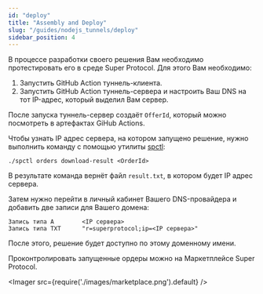 ```yaml
---
id: "deploy"
title: "Assembly and Deploy"
slug: "/guides/nodejs_tunnels/deploy"
sidebar_position: 4
---
```


В процессе разработки своего решения Вам необходимо протестировать его в среде Super Protocol.
Для этого Вам необходимо:

1. Запустить GitHub Action туннель-клиента.
2. Запустить GitHub Action туннель-сервера и настроить Ваш DNS на тот IP-адрес, который выделил Вам сервер. 

После запуска туннель-сервер создаёт `OfferId`, который можно посмотреть в артефактах GiHub Actions.

Чтобы узнать IP адрес сервера, на котором запущено решение, нужно выполнить команду с помощью утилиты [spctl](https://docs.superprotocol.com/testnet/cli/):

```shell
./spctl orders download-result <OrderId>
```

В результате команда вернёт файл `result.txt`, в котором будет IP адрес сервера.

Затем нужно перейти в личный кабинет Вашего DNS-провайдера и добавить две записи для Вашего домена:

```
Запись типа A        <IP сервера>
Запись типа TXT      "r=superprotocol;ip=<IP сервера>"
```

После этого, решение будет доступно по этому доменному имени.

Проконтролировать запущенные ордеры можно на Маркетплейсе Super Protocol.

<Imager src={require('./images/marketplace.png').default} />
